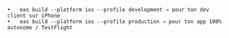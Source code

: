     •	eas build --platform ios --profile development → pour ton dev client sur iPhone
    •	eas build --platform ios --profile production → pour ton app 100% autonome / TestFlight
